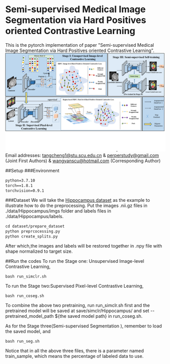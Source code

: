 # Semi-supervised Medical Image Segmentation via Hard Positives oriented Contrastive Learning
This is the pytorch implementation of paper "Semi-supervised Medical Image Segmentation via Hard Positives oriented Contrastive Learning".
![workflow of our methods](./overview.png)
Email addresses: tangcheng1@stu.scu.edu.cn & perperstudy@gmail.com (Joint First Authors) & wangyanscu@hotmail.com (Corresponding Author)

##Setup
###Environment
```
python=3.7.10
torch==1.8.1
torchvision=0.9.1
```
###Dataset
We will take the [Hippocampus dataset](https://drive.google.com/file/d/1RzPB1_bqzQhlWvU-YGvZzhx2omcDh38C/view?usp=sharing)
 as the example to illustrate how 
to do the preprocessing. Put the images .nii.gz files in ./data/Hippocampus/imgs folder and labels files in 
./data/Hippocampus/labels.
```
cd dataset/prepare_dataset
python preprcocessing.py
python create_splits.py
```
After which,the images and labels will be restored together in .npy file with shape normalized to target size.

##Run the codes
To run the Stage one: Unsupervised Image-level Contrastive Learning,
```
bash run_simclr.sh
```
To run the Stage two:Supervised Pixel-level Contrastive Learning,
```
bash run_coseg.sh
```
To combine the above two pretraining, run run_simclr.sh first and the pretrained model will be saved at 
save/simclr/Hippocampus/ and set --pretrained_model_path  ${the saved model path} in run_coseg.sh.

As for the Stage three(Semi-supervised Segmentation ), remember to load the saved model, and
```
bash run_seg.sh
```

Notice that in all the above three files, there is a parameter named train_sample, which means the percentage of labeled 
data to use. 


